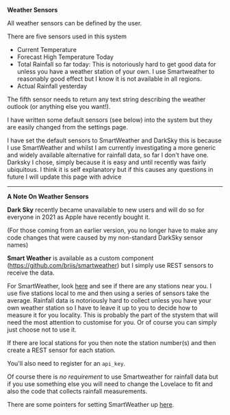 __Weather Sensors__

All weather sensors can be defined by the user.

There are five sensors used in this system
- Current Temperature
- Forecast High Temperature Today
- Total Rainfall so far today: This is notoriously hard to get good data for unless you have a weather station of your own.
I use Smartweather to reasonably good effect but I know it is not available in all regions.
- Actual Rainfall yesterday

The fifth sensor needs to return any text string describing the weather outlook (or anything else you want!).

I have written some default sensors (see below) into the system but they are easily changed from the settings page.

I have set the default sensors to SmartWeather and DarkSky this is because I use SmartWeather and whilst I am currently investigating a more generic and widely available alternative for rainfall data, so far I don't have one. Darksky I chose, simply because it is easy and until recently was fairly ubiquitous.
I think it is self explanatory but if this causes any questions in future I will update this page with advice

-----
__A Note On Weather Sensors__

__Dark Sky__ recently became unavailable to new users and will do so for everyone in 2021 as Apple have recently bought it.

(For those coming from an earlier version, you no longer have to make any code changes that were caused by my non-standard DarkSky sensor names)


__Smart Weather__ is available as a custom component (https://github.com/briis/smartweather) but I simply use REST sensors to receive the data.


For SmartWeather, look [here](https://smartweather.weatherflow.com/map) and see if there are any stations near you. I use five stations local to me and then using a series of sensors take the average. Rainfall data is notoriously hard to collect unless you have your own weather station so I have to leave it up to you to decide how to measure it for you locality. This is probably the part of the stystem  that will need the most attention to customise for you. Or of course you can simply just choose not to use it.

If there are local stations for you then note the station number(s) and then create a REST sensor for each station.

You'll also need to register for an `api_key`.

Of course there is *no requirement* to use Smartweather for rainfall data but if you use something else you will need to change the Lovelace to fit and also the code that collects rainfall measurements.

There are some pointers for setting SmartWeather up [here](https://github.com/kloggy/HA-Irrigation-Version2/blob/master/smartweather_example.md).

